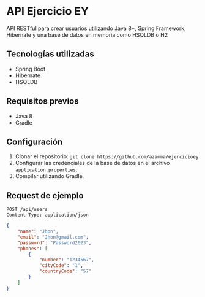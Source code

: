 # API Ejercicio EY

API RESTful para crear usuarios utilizando Java 8+, Spring Framework, Hibernate y una base de datos en memoria como HSQLDB o H2

## Tecnologías utilizadas

- Spring Boot
- Hibernate
- HSQLDB

## Requisitos previos

- Java 8
- Gradle

## Configuración

1. Clonar el repositorio: `git clone https://github.com/azamma/ejercicioey`
2. Configurar las credenciales de la base de datos en el archivo `application.properties`.
3. Compilar utilizando Gradle.


## Request de ejemplo

```
POST /api/users
Content-Type: application/json
```

```json
{
    "name": "Jhon",
    "email": "Jhon@gmail.com",
    "password": "Password2023",
    "phones": [
        {
            "number": "1234567",
            "cityCode": "1",
            "countryCode": "57"
        }
    ]
}


```
